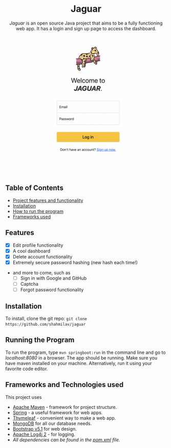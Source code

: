 <h1 align="center">Jaguar</h1>
<p align="center">
    <i>Jaguar</i> is an open source Java project that aims to be a fully functioning web app. It has a login and sign up page to
    access the dashboard.
</p>
<img src="https://github.com/shahmilav/jaguar/blob/master/images/login-screenshot.png">

## Table of Contents

* [Project features and functionality](#features)
* [Installation](#installation)
* [How to run the program](#running-the-program)
* [Frameworks used](#frameworks-and-technologies-used)


## Features
- [X] Edit profile functionality
- [X] A cool dashboard
- [X] Delete account functionality
- [X] Extremely secure password hashing (new hash each time!)
- and more to come, such as
    - [ ] Sign in with Google and GitHub
    - [ ] Captcha
    - [ ] Forgot password functionality

## Installation
To install, clone the git repo: 
```git clone https://github.com/shahmilav/jaguar```

## Running the Program
To run the program, type ```mvn springboot:run``` in the command line and go to _localhost:8080_ in a browser. The app
should be running. Make sure you have maven installed on your machine. Alternatively, run it using your favorite code
editor.

## Frameworks and Technologies used
This project uses

- [Apache Maven](https://maven.apache.org/) - framework for project structure.
- [Spring](https://spring.io/) - a useful framework for web apps.
- [Thymeleaf](https://www.thymeleaf.org/) - convenient way to make a web app.
- [MongoDB](https://www.mongodb.com/) for all our database needs.
- [Bootstrap v5.1](https://getbootstrap.com/) for web design.
- [Apache Log4j 2](https://logging.apache.org/log4j/2.x/) - for logging.
- _All dependencies can be found in the [pom.xml](https://github.com/shahmilav/jaguar/blob/main/pom.xml) file._
